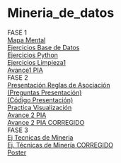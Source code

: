 # Mineria_de_datos
FASE 1  
[Mapa Mental](https://github.com/KatiaOrtiz20/Mineria_de_datos/blob/main/MapaMental_1_1799830.pdf)    
[Ejercicios Base de Datos](https://github.com/KatiaOrtiz20/Mineria_de_datos/blob/main/Equipo5-%20Ejercicio%20Base%20de%20Datos.pdf)  
[Ejercicios Python](https://github.com/KatiaOrtiz20/Mineria_de_datos/blob/main/EjerciciosBasicosPython1.ipynb)  
[Ejercicios Limpieza1](https://github.com/KatiaOrtiz20/Mineria_de_datos/blob/main/Ej_Limpieza_Equipo5.ipynb)  
[Avance1 PIA](https://github.com/KatiaOrtiz20/Mineria_de_datos/blob/main/Avance1_PIA_Equipo5.ipynb)  
FASE 2  
[Presentación Reglas de Asociación](https://github.com/KatiaOrtiz20/Mineria_de_datos/blob/main/Presentaci%C3%B3n_ReglasdeAsociaci%C3%B3n_Equipo5.pdf)  
[(Preguntas Presentación)](https://github.com/SebastianCanizales/SebastianCan/blob/main/Preguntas_Equipo5.pf)    
[(Código Presentación)](https://github.com/lluviaeliiza/Mineria-de-Datos/blob/main/C%C3%B3digo_de_la_presentaci%C3%B3n.ipyb)  
[Practica Visualización](https://github.com/KatiaOrtiz20/Mineria_de_datos/blob/main/Pr%C3%A1ctica_Visualizaci%C3%B3n.ipynb)  
[Avance 2 PIA](https://github.com/lluviaeliiza/Mineria-de-Datos/blob/main/Segundo_Avance_PIA.ipynb)  
[Avance 2 PIA CORREGIDO]( https://github.com/KatiaOrtiz20/Mineria_de_datos/blob/main/Segundo_Avance_PIA_CORREGIDO.ipynb)  
FASE 3  
[Ej Tecnicas de Mineria](https://github.com/SebastianCanizales/SebastianCan/blob/main/Ej_Tecnicas_Mineria.ipynb)  
[Ej. Técnicas de Minería CORREGIDO](https://github.com/KatiaOrtiz20/Mineria_de_datos/blob/main/PREDICCI%C3%93N_DE_INSUFICIENCIA_CARDIACA.ipynb)    
[Poster](https://github.com/KatiaOrtiz20/Mineria_de_datos/blob/main/POSTER%20MINERIA.pdf)

 


